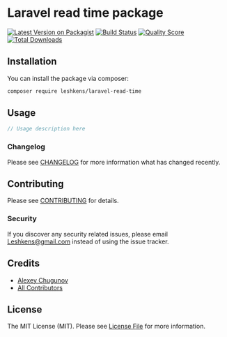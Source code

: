 # Laravel read time package

[![Latest Version on Packagist](https://img.shields.io/packagist/v/leshkens/laravel-readtime.svg?style=flat-square)](https://packagist.org/packages/leshkens/laravel-readtime)
[![Build Status](https://img.shields.io/travis/leshkens/laravel-readtime/master.svg?style=flat-square)](https://travis-ci.org/leshkens/laravel-readtime)
[![Quality Score](https://img.shields.io/scrutinizer/g/leshkens/laravel-readtime.svg?style=flat-square)](https://scrutinizer-ci.com/g/leshkens/laravel-readtime)
[![Total Downloads](https://img.shields.io/packagist/dt/leshkens/laravel-readtime.svg?style=flat-square)](https://packagist.org/packages/leshkens/laravel-readtime)


## Installation

You can install the package via composer:

```bash
composer require leshkens/laravel-read-time
```

## Usage

``` php
// Usage description here
```

### Changelog

Please see [CHANGELOG](CHANGELOG.md) for more information what has changed recently.

## Contributing

Please see [CONTRIBUTING](CONTRIBUTING.md) for details.

### Security

If you discover any security related issues, please email Leshkens@gmail.com instead of using the issue tracker.

## Credits

- [Alexey Chugunov](https://github.com/leshkens)
- [All Contributors](../../contributors)

## License

The MIT License (MIT). Please see [License File](LICENSE.md) for more information.
